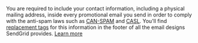 You are required to include your contact information, including a physical mailing address, inside every promotional email you send in order to comply with the anti-spam 
laws such as [CAN-SPAM](https://www.ftc.gov/tips-advice/business-center/guidance/can-spam-act-compliance-guide-business) and [CASL](https://laws-lois.justice.gc.ca/eng/annualstatutes/2010_23/FullText.html). 
You'll find [replacement tags](https://docs.sendgrid.com/ui/sending-email/editor#reserved-substitution-tags) for this information in the footer of all the email designs SendGrid provides. [Learn more](https://www.twilio.com/legal/aup)
